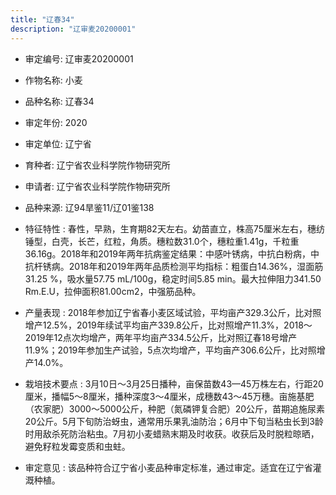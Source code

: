 ```yaml
---
title: "辽春34"
description: "辽审麦20200001"
---
```

* 审定编号:  辽审麦20200001

*  作物名称:  小麦

*  品种名称:  辽春34

*  审定年份:  2020

*  审定单位:  辽宁省

* 育种者:  辽宁省农业科学院作物研究所

*  申请者:  辽宁省农业科学院作物研究所

*  品种来源:  辽94旱鉴11/辽01鉴138

*  特征特性 : 
春性，早熟，生育期82天左右。幼苗直立，株高75厘米左右，穗纺锤型，白壳，长芒，红粒，角质。穗粒数31.0个，穗粒重1.41g，千粒重36.16g。2018年和2019年两年抗病鉴定结果：中感叶锈病，中抗白粉病，中抗杆锈病。2018年和2019年两年品质检测平均指标：粗蛋白14.36%，湿面筋31.25 %，吸水量57.75 mL/100g，稳定时间5.85 min。最大拉伸阻力341.50 Rm.E.U，拉伸面积81.00cm2，中强筋品种。
 
*  产量表现 : 
2018年参加辽宁省春小麦区域试验，平均亩产329.3公斤，比对照增产12.5%，2019年续试平均亩产339.8公斤，比对照增产11.3%，2018～2019年12点次均增产，两年平均亩产334.5公斤，比对照辽春18号增产11.9%；2019年参加生产试验，5点次均增产，平均亩产306.6公斤，比对照增产14.0%。

*  栽培技术要点 : 
3月10日～3月25日播种，亩保苗数43—45万株左右，行距20厘米，播幅5～8厘米，播种深度3～4厘米，成穗数43～45万穗。亩施基肥（农家肥）3000～5000公斤，种肥（氮磷钾复合肥）20公斤，苗期追施尿素20公斤。5月下旬防治蚜虫，通常用乐果乳油防治；6月中下旬当粘虫长到3龄时用敌杀死防治粘虫。7月初小麦蜡熟末期及时收获。收获后及时脱粒晾晒，避免籽粒发霉变质和虫蛀。

*  审定意见 : 
该品种符合辽宁省小麦品种审定标准，通过审定。适宜在辽宁省灌溉种植。
